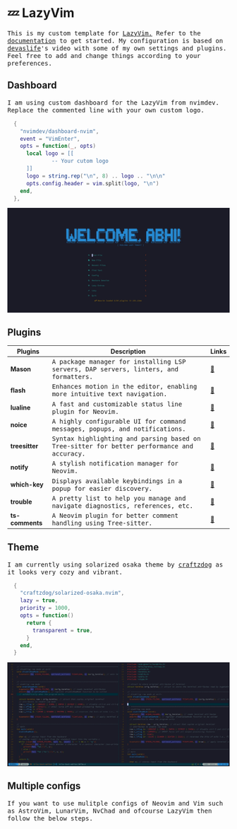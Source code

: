 # 💤 LazyVim
<samp>
  This is my custom template for <a href="https://github.com/LazyVim/LazyVim">LazyVim.</a>
   Refer to the <a href="https://lazyvim.github.io/installation">documentation</a> to get started.
  My configuration is based on <a href="https://youtu.be/fFHlfbKVi30?si=nmaGGZij-V3OP8OQ">devaslife</a>'s video with some of my own settings and plugins.
  <br>
  Feel free to add and change things according to your preferences.
</samp>

## Dashboard
<samp> I am using custom dashboard for the LazyVim from nvimdev. Replace the commented line with your own custom logo.</samp>

```lua
  {
    "nvimdev/dashboard-nvim",
    event = "VimEnter",
    opts = function(_, opts)
      local logo = [[ 
              -- Your cutom logo 
      ]]
      logo = string.rep("\n", 8) .. logo .. "\n\n"
      opts.config.header = vim.split(logo, "\n")
    end,
  },
```


<img src = "assets/DashBoard.jpg">

## Plugins
    
| Plugins                  | Description                                                                               | Links |
|--------------------------|-------------------------------------------------------------------------------------------|-------|
| **Mason**                | <samp> A package manager for installing LSP servers, DAP servers, linters, and formatters. </samp>       | [🔗](https://github.com/williamboman/mason.nvim) |
| **flash**                | <samp> Enhances motion in the editor, enabling more intuitive text navigation. </samp>                  | [🔗](https://github.com/folke/flash.nvim) |
| **lualine**              | <samp> A fast and customizable status line plugin for Neovim. </samp>                                   | [🔗](https://github.com/nvim-lualine/lualine.nvim) |
| **noice**                | <samp> A highly configurable UI for command messages, popups, and notifications. </samp>                 | [🔗](https://github.com/folke/noice.nvim) |
| **treesitter**           | <samp> Syntax highlighting and parsing based on Tree-sitter for better performance and accuracy. </samp> | [🔗](https://github.com/nvim-treesitter/nvim-treesitter) |
| **notify**               | <samp> A stylish notification manager for Neovim. </samp>                                               | [🔗](https://github.com/rcarriga/nvim-notify) |
| **which-key**            | <samp> Displays available keybindings in a popup for easier discovery. </samp>                           | [🔗](https://github.com/folke/which-key.nvim) |
| **trouble**              | <samp> A pretty list to help you manage and navigate diagnostics, references, etc. </samp>               | [🔗](https://github.com/folke/trouble.nvim) |
| **ts-comments**          | <samp> A Neovim plugin for better comment handling using Tree-sitter. </samp>                           | [🔗](https://github.com/JoosepAlviste/nvim-ts-context-commentstring) |

## Theme

<samp>
  I am currently using solarized osaka theme by <a href="https://github.com/craftzdog/solarized-osaka.nvim">craftzdog</a> as it looks very cozy and vibrant.
  <br>
</samp>


```lua
  {
    "craftzdog/solarized-osaka.nvim",
    lazy = true,
    priority = 1000,
    opts = function()
      return {
        transparent = true,
      }
    end,
  }
```

<img src="assets/config.jpg">

## Multiple configs
<samp>If you want to use mulitple configs of Neovim and Vim such as AstroVim, LunarVim, NvChad and ofcourse LazyVim then follow the below steps. </samp>





